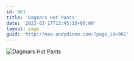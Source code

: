 ```yaml
---
id: 961
title: 'Dagmars Hot Pants'
date: '2023-03-17T13:45:15+00:00'
layout: page
guid: 'http://new.andydixon.com/?page_id=961'
---
```


![Dagmars Hot Pants](https://i0.wp.com/assets.g8x2.ldn.idrivee2-23.com/posters/Dagmars%20Hot%20Pants%2001.jpg?w=1200&ssl=1 "Dagmars Hot Pants")